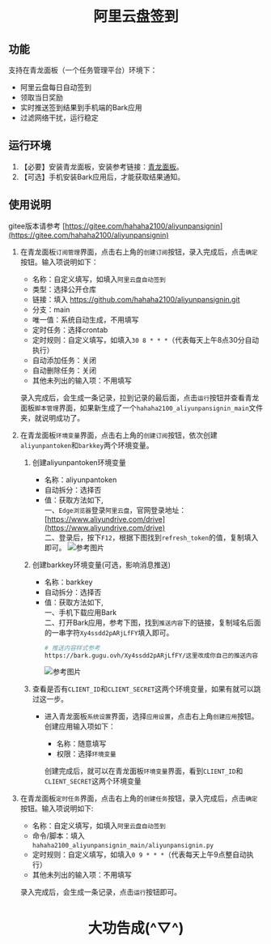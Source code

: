 <!--
 * @Author: WT-H-PC
 * @Date: 2023-12-01 22:42:12
 * @LastEditors: WT-H-PC
 * @LastEditTime: 2023-12-02 13:03:47
 * @Description: 
-->
<h1 align="center">阿里云盘签到</h1>

## 功能
支持在青龙面板（一个任务管理平台）环境下：
- 阿里云盘每日自动签到
- 领取当日奖励
- 实时推送签到结果到手机端的Bark应用
- 过滤网络干扰，运行稳定


## 运行环境
1. 【必要】安装青龙面板，安装参考链接：[青龙面板](https://github.com/whyour/qinglong)。
2. 【可选】手机安装Bark应用后，才能获取结果通知。


## 使用说明
gitee版本请参考 [https://gitee.com/hahaha2100/aliyunpansignin](https://gitee.com/hahaha2100/aliyunpansignin)
1. 在青龙面板`订阅管理`界面，点击右上角的`创建订阅`按钮，录入完成后，点击`确定`按钮。输入项说明如下：
    - 名称：自定义填写，如填入`阿里云盘自动签到`
    - 类型：选择公开仓库
    - 链接：填入 https://github.com/hahaha2100/aliyunpansignin.git
    - 分支：main
    - 唯一值：系统自动生成，不用填写
    - 定时任务：选择crontab
    - 定时规则：自定义填写，如填入`30 8 * * *`（代表每天上午8点30分自动执行）
    - 自动添加任务：关闭
    - 自动删除任务：关闭
    - 其他未列出的输入项：不用填写<br/>

    录入完成后，会生成一条记录，拉到记录的最后面，点击`运行`按钮并查看青龙面板`脚本管理`界面，如果新生成了一个`hahaha2100_aliyunpansignin_main`文件夹，就说明成功了。

2. 在青龙面板`环境变量`界面，点击右上角的`创建订阅`按钮，依次创建`aliyunpantoken`和`barkkey`两个环境变量。<br/>
    1. 创建aliyunpantoken环境变量
        - 名称：aliyunpantoken
        - 自动拆分：选择否
        - 值：获取方法如下,<br/>
            一、`Edge浏览器`登录`阿里云盘`，官网登录地址：[https://www.aliyundrive.com/drive](https://www.aliyundrive.com/drive)<br/>
            二、登录后，按下`F12`，根据下图找到`refresh_token`的值，复制填入即可。
            ![参考图片](https://pic.imgdb.cn/item/656a1b59c458853aefb0c0de.png)

    2. 创建barkkey环境变量(可选，影响消息推送)
        - 名称：barkkey
        - 自动拆分：选择否
        - 值：获取方法如下,<br/>
              一、手机下载应用Bark<br/>
              二、打开Bark应用，参考下图，找到`推送内容`下的链接，复制域名后面的一串字符`Xy4ssdd2pARjLfFY`填入即可。
            ```bash
            # 推送内容样式参考
            https://bark.gugu.ovh/Xy4ssdd2pARjLfFY/这里改成你自己的推送内容
            ```
            ![参考图片](https://pic.imgdb.cn/item/656a1b62c458853aefb0dc27.png)<br/>

    3. 查看是否有`CLIENT_ID`和`CLIENT_SECRET`这两个环境变量，如果有就可以跳过这一步。
        - 进入青龙面板`系统设置`界面，选择`应用设置`，点击右上角`创建应用`按钮。创建应用输入项如下：
            - 名称：随意填写
            - 权限：选择`环境变量`<br/>
            
            创建完成后，就可以在青龙面板`环境变量`界面，看到`CLIENT_ID`和`CLIENT_SECRET`这两个环境变量

3. 在青龙面板`定时任务`界面，点击右上角的`创建任务`按钮，录入完成后，点击`确定`按钮。输入项说明如下:
    - 名称：自定义填写，如填入`阿里云盘自动签到`
    - 命令/脚本：填入`hahaha2100_aliyunpansignin_main/aliyunpansignin.py`
    - 定时规则：自定义填写，如填入`0 9 * * *`（代表每天上午9点整自动执行）
    - 其他未列出的输入项：不用填写

    录入完成后，会生成一条记录，点击`运行`按钮即可。

<h1 align="center">大功告成(^▽^)</h1>